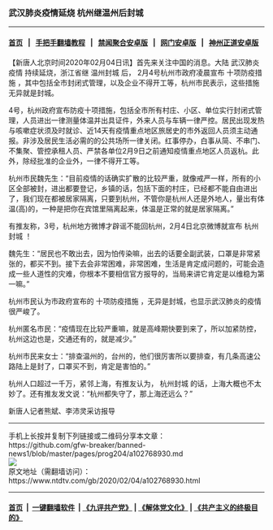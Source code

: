 ### 武汉肺炎疫情延烧  杭州继温州后封城
------------------------

#### [首页](https://github.com/gfw-breaker/banned-news1/blob/master/README.md) &nbsp;&nbsp;|&nbsp;&nbsp; [手把手翻墙教程](https://github.com/gfw-breaker/guides/wiki) &nbsp;&nbsp;|&nbsp;&nbsp; [禁闻聚合安卓版](https://github.com/gfw-breaker/bn-android) &nbsp;&nbsp;|&nbsp;&nbsp; [网门安卓版](https://github.com/oGate2/oGate) &nbsp;&nbsp;|&nbsp;&nbsp; [神州正道安卓版](https://github.com/SzzdOgate/update) 



<div><div class="post_content" itemprop="articleBody">
 <p>
  【新唐人北京时间2020年02月04日讯】首先来关注中国的消息。大陆
  <ok href="https://www.ntdtv.com/gb/442749.htm">
   武汉肺炎疫情
  </ok>
  持续延烧，浙江省继
  <ok href="https://www.ntdtv.com/gb/温州封城.htm">
   温州封城
  </ok>
  后， 2月4号杭州市政府凌晨宣布
  <ok href="https://www.ntdtv.com/gb/十项防疫措施.htm">
   十项防疫措施
  </ok>
  ，其中包括全市封闭式管理，以及企业不得开工等，杭州市民表示，这些措施无异就是封城。
 </p>
 <p>
  4号，杭州政府宣布防疫十项措施，包括全市所有村庄、小区、单位实行封闭式管理，人员进出一律测量体温并出具证件，外来人员与车辆一律严控。居民出现发热与咳嗽症状须及时就诊、近14天有疫情重点地区旅居史的市外返回人员须主动通报。非涉及居民生活必需的的公共场所一律关闭。红事停办，白事从简、不串门、不集聚、管控承租人员、严禁各单位2月9日之前通知疫情重点地区人员返杭。此外，除经批准的企业外，一律不得开工等。
 </p>
 <p>
  杭州市民魏先生：“目前疫情的话确实扩散的比较严重，就像戒严一样，所有的小区全部被封，进出都要登记，乡镇的话，包括下面的村庄，已经都不能自由进出了，我们现在都被居家隔离，只要到杭州，不管你是杭州人还是外地人，量出有体温(高)的，一种是把你在宾馆里隔离起来，体温是正常的就是居家隔离。”
 </p>
 <p>
  有推友称，3号，杭州地方微博才辟谣不能回杭州，2月4日北京微博就宣布
  <ok href="https://www.ntdtv.com/gb/杭州封城.htm">
   杭州封城
  </ok>
  ！
 </p>
 <p>
  魏先生：“居民也不敢出去，因为怕传染嘛，出去的话要全副武装，口罩是非常紧张的，都买不到。接下去会非常困难，非常困难，生活是肯定成问题的，可能会造成一些人道性的灾难，你根本不要相信官方报导的，当局来讲它肯定是以维稳为第一嘛。”
 </p>
 <p>
  杭州市民认为市政府宣布的
  <ok href="https://www.ntdtv.com/gb/十项防疫措施.htm">
   十项防疫措施
  </ok>
  ，无异是封城，也显示武汉肺炎的疫情很严峻了。
 </p>
 <p>
  杭州匿名市民：“疫情现在比较严重嘛，就是高峰期快要到来了，所以加紧防控，杭州这边也是，交通还有的，就是减少。”
 </p>
 <p>
  杭州市民来女士：“排查温州的，台州的，他们很厉害所以要排查，有几条高速公路陆上是封了，口罩买不到，肯定是害怕的。”
 </p>
 <p>
  杭州人口超过一千万，紧邻上海，有推友认为，
  <ok href="https://www.ntdtv.com/gb/杭州封城.htm">
   杭州封城
  </ok>
  的话，上海大概也不太妙了。还有推友发文说：“杭州都失守了，那上海还远么？”
 </p>
 <p>
  新唐人记者熊斌、李沛灵采访报导
 </p>
 <div class="single_ad">
 </div>
</div>
</div>
<hr/>
手机上长按并复制下列链接或二维码分享本文章：<br/>
https://github.com/gfw-breaker/banned-news1/blob/master/pages/prog204/a102768930.md <br/>
<a href='https://github.com/gfw-breaker/banned-news1/blob/master/pages/prog204/a102768930.md'><img src='https://github.com/gfw-breaker/banned-news1/blob/master/pages/prog204/a102768930.md.png'/></a> <br/>
原文地址（需翻墙访问）：https://www.ntdtv.com/gb/2020/02/04/a102768930.html


------------------------
#### [首页](https://github.com/gfw-breaker/banned-news1/blob/master/README.md) &nbsp;|&nbsp; [一键翻墙软件](https://github.com/gfw-breaker/nogfw/blob/master/README.md) &nbsp;| [《九评共产党》](https://github.com/gfw-breaker/9ping.md/blob/master/README.md#九评之一评共产党是什么) | [《解体党文化》](https://github.com/gfw-breaker/jtdwh.md/blob/master/README.md) | [《共产主义的终极目的》](https://github.com/gfw-breaker/gczydzjmd.md/blob/master/README.md)


<img src='http://gfw-breaker.win/banned-news/pages/prog204/a102768930.md' width='0px' height='0px'/>